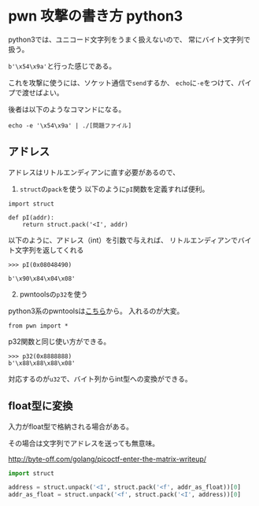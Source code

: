# pwn 攻撃の書き方 python3


python3では、ユニコード文字列をうまく扱えないので、
常にバイト文字列で扱う。

`b'\x54\x9a'`と行った感じである。

これを攻撃に使うには、ソケット通信で`send`するか、
`echo`に`-e`をつけて、パイプで渡せばよい。

後者は以下のようなコマンドになる。

```
echo -e '\x54\x9a' | ./[問題ファイル]
```


## アドレス

アドレスはリトルエンディアンに直す必要があるので、


1. `struct`の`pack`を使う
以下のように`pI`関数を定義すれば便利。


```
import struct

def pI(addr):
    return struct.pack('<I', addr)
```

以下のように、アドレス（int）を引数で与えれば、
リトルエンディアンでバイト文字列を返してくれる

```
>>> pI(0x08048490)

b'\x90\x84\x04\x08'
```

2. pwntoolsの`p32`を使う

python3系のpwntoolsは[こちら](https://github.com/arthaud/python3-pwntools)から。
入れるのが大変。

```
from pwn import *
```

p32関数と同じ使い方ができる。

```
>>> p32(0x8888888)
b'\x88\x88\x88\x08'
```

対応するのが`u32`で、バイト列からint型への変換ができる。



## float型に変換

入力がfloat型で格納される場合がある。

その場合は文字列でアドレスを送っても無意味。

http://byte-off.com/golang/picoctf-enter-the-matrix-writeup/



```python
import struct

address = struct.unpack('<I', struct.pack('<f', addr_as_float))[0]
addr_as_float = struct.unpack('<f', struct.pack('<I', address))[0]
```



